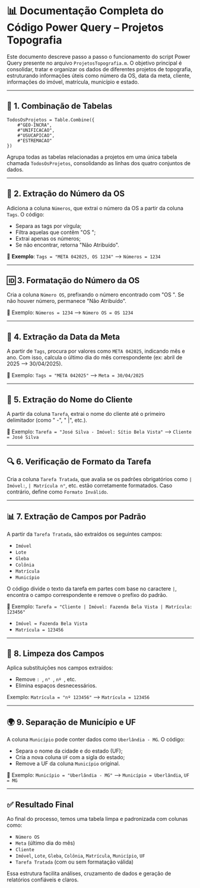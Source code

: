 # 📊 Documentação Completa do Código Power Query – Projetos Topografia

Este documento descreve passo a passo o funcionamento do script Power Query presente no arquivo `ProjetosTopografia.m`. O objetivo principal é consolidar, tratar e organizar os dados de diferentes projetos de topografia, estruturando informações úteis como número da OS, data da meta, cliente, informações do imóvel, matrícula, município e estado.

---

## 🔁 1. Combinação de Tabelas
```powerquery
TodosOsProjetos = Table.Combine({
    #"GEO-INCRA",
    #"UNIFICACAO",
    #"USUCAPICAO",
    #"ESTREMACAO"
})
```
Agrupa todas as tabelas relacionadas a projetos em uma única tabela chamada `TodosOsProjetos`, consolidando as linhas dos quatro conjuntos de dados.

---

## 🔢 2. Extração do Número da OS
Adiciona a coluna `Números`, que extrai o número da OS a partir da coluna `Tags`. O código:
- Separa as tags por vírgula;
- Filtra aquelas que contêm "OS ";
- Extrai apenas os números;
- Se não encontrar, retorna "Não Atribuído".

📌 **Exemplo**:
`Tags = "META 042025, OS 1234"` ⟶ `Números = 1234`

---

## 🆔 3. Formatação do Número da OS
Cria a coluna `Número OS`, prefixando o número encontrado com "OS ". Se não houver número, permanece "Não Atribuído".

📌 Exemplo:
`Números = 1234` ⟶ `Número OS = OS 1234`

---

## 📅 4. Extração da Data da Meta
A partir de `Tags`, procura por valores como `META 042025`, indicando mês e ano. Com isso, calcula o último dia do mês correspondente (ex: abril de 2025 ⟶ 30/04/2025).

📌 Exemplo:
`Tags = "META 042025"` ⟶ `Meta = 30/04/2025`

---

## 👤 5. Extração do Nome do Cliente
A partir da coluna `Tarefa`, extrai o nome do cliente até o primeiro delimitador (como " -", " |", etc.).

📌 Exemplo:
`Tarefa = "José Silva - Imóvel: Sítio Bela Vista"` ⟶ `Cliente = José Silva`

---

## 🔍 6. Verificação de Formato da Tarefa
Cria a coluna `Tarefa Tratada`, que avalia se os padrões obrigatórios como `| Imóvel:`, `| Matrícula n°`, etc. estão corretamente formatados. Caso contrário, define como `Formato Inválido`.

---

## 📊 7. Extração de Campos por Padrão
A partir da `Tarefa Tratada`, são extraídos os seguintes campos:
- `Imóvel`
- `Lote`
- `Gleba`
- `Colônia`
- `Matrícula`
- `Município`

O código divide o texto da tarefa em partes com base no caractere `|`, encontra o campo correspondente e remove o prefixo do padrão.

📌 Exemplo:
`Tarefa = "Cliente | Imóvel: Fazenda Bela Vista | Matrícula: 123456"`
- `Imóvel = Fazenda Bela Vista`
- `Matrícula = 123456`

---

## 🧹 8. Limpeza dos Campos
Aplica substituições nos campos extraídos:
- Remove `: `, `n° `, `nº `, etc.
- Elimina espaços desnecessários.

Exemplo:
`Matrícula = "nº 123456"` ⟶ `Matrícula = 123456`

---

## 🌍 9. Separação de Município e UF
A coluna `Município` pode conter dados como `Uberlândia - MG`. O código:
- Separa o nome da cidade e do estado (UF);
- Cria a nova coluna `UF` com a sigla do estado;
- Remove a UF da coluna `Município` original.

📌 Exemplo:
`Município = "Uberlândia - MG"` ⟶ `Município = Uberlândia`, `UF = MG`

---

## ✅ Resultado Final
Ao final do processo, temos uma tabela limpa e padronizada com colunas como:
- `Número OS`
- `Meta` (último dia do mês)
- `Cliente`
- `Imóvel`, `Lote`, `Gleba`, `Colônia`, `Matrícula`, `Município`, `UF`
- `Tarefa Tratada` (com ou sem formatação válida)

Essa estrutura facilita análises, cruzamento de dados e geração de relatórios confiáveis e claros.

